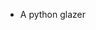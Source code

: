 - A python glazer

<!---
H1387Lmao/H1387Lmao is a ✨ special ✨ repository because its `README.md` (this file) appears on your GitHub profile.
You can click the Preview link to take a look at your changes.
--->
